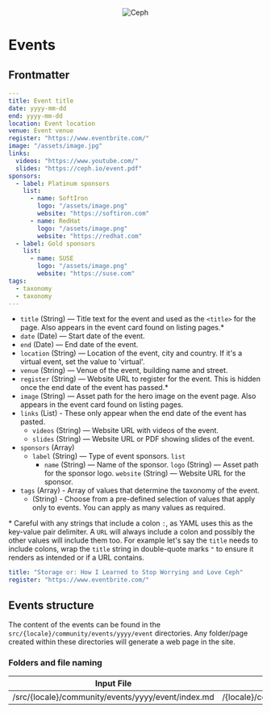 <p align="center"><img src="https://i2.wp.com/ceph.io/wp-content/uploads/2016/07/Ceph_Logo_Standard_RGB_120411_fa.png?resize=322%2C148&ssl=1" alt="Ceph" /></p>

# Events

## Frontmatter

```yaml
---
title: Event title
date: yyyy-mm-dd
end: yyyy-mm-dd
location: Event location
venue: Event venue
register: "https://www.eventbrite.com/"
image: "/assets/image.jpg"
links:
  videos: "https://www.youtube.com/"
  slides: "https://ceph.io/event.pdf"
sponsors:
  - label: Platinum sponsors
    list:
      - name: SoftIron
        logo: "/assets/image.png"
        website: "https://softiron.com"
      - name: RedHat
        logo: "/assets/image.png"
        website: "https://redhat.com"
  - label: Gold sponsors
    list:
      - name: SUSE
        logo: "/assets/image.png"
        website: "https://suse.com"
tags:
  - taxonomy
  - taxonomy
---
```

- `title` (String) — Title text for the event and used as the `<title>` for the page. Also appears in the event card found on listing pages.\*
- `date` (Date) — Start date of the event.
- `end` (Date) — End date of the event.
- `location` (String) — Location of the event, city and country. If it's a virtual event, set the value to 'virtual'.
- `venue` (String) — Venue of the event, building name and street.
- `register` (String) — Website URL to register for the event. This is hidden once the end date of the event has passed.\*
- `image` (String) — Asset path for the hero image on the event page. Also appears in the event card found on listing pages.
- `links` (List) - These only appear when the end date of the event has pasted.
  - `videos` (String) — Website URL with videos of the event.
  - `slides` (String) — Website URL or PDF showing slides of the event.
- `sponsors` (Array)
  - `label` (String) — Type of event sponsors.
    `list`
    - `name` (String) — Name of the sponsor.
      `logo` (String) — Asset path for the sponsor logo.
      `website` (String) — Website URL for the sponsor.
- `tags` (Array) - Array of values that determine the taxonomy of the event.
  - (String) - Choose from a pre-defined selection of values that apply only to events. You can apply as many values as required.

\* Careful with any strings that include a colon `:`, as YAML uses this as the key-value pair delimiter. A `URL` will always include a colon and possibly the other values will include them too. For example let's say the `title` needs to include colons, wrap the `title` string in double-quote marks `"` to ensure it renders as intended or if a URL contains.

```yaml
title: "Storage or: How I Learned to Stop Worrying and Love Ceph"
register: "https://www.eventbrite.com/"
```

## Events structure

The content of the events can be found in the `src/{locale}/community/events/yyyy/event` directories. Any folder/page created within these directories will generate a web page in the site.

### Folders and file naming

| Input File                                         | Output URL                            |
| -------------------------------------------------- | ------------------------------------- |
| /src/{locale}/community/events/yyyy/event/index.md | /{locale}/community/events/yyyy/event |
